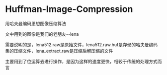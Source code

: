 # Huffman-Image-Compression
用哈夫曼编码思想图像压缩算法

文中用到的图像是我们的老朋友--lena

需要说明的是，lena512.raw是原始文件，lena512.raw.huf是存储的哈夫曼编码集的压缩文件，lena_extract.raw是压缩后解压缩的文件

主要用到了位运算去进行操作，是因为这样的速度更快，相较于传统的处理方式而言
